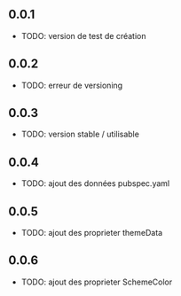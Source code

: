 ## 0.0.1  

* TODO: version de test de création  

## 0.0.2   

* TODO: erreur de versioning  

## 0.0.3  

* TODO: version stable / utilisable  

## 0.0.4  

* TODO: ajout des données pubspec.yaml  

## 0.0.5  

* TODO: ajout des proprieter themeData

## 0.0.6  

* TODO: ajout des proprieter SchemeColor
